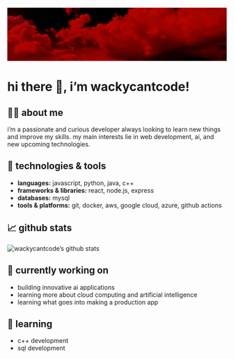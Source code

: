 ![GIF of a red forest with leaves falling](./redbannerv2.png)

# hi there 👋, i’m wackycantcode!

## 🙋‍♂️ about me
i’m a passionate and curious developer always looking to learn new things and improve my skills. my main interests lie in web development, ai, and new upcoming technologies.

## 🔧 technologies & tools
- **languages:** javascript, python, java, c++
- **frameworks & libraries:** react, node.js, express
- **databases:** mysql
- **tools & platforms:** git, docker, aws, google cloud, azure, github actions

## 📈 github stats
![wackycantcode’s github stats](https://github-readme-stats.vercel.app/api?username=wackycantcode&show_icons=true&theme=dracula)

## 🔭 currently working on
- building innovative ai applications
- learning more about cloud computing and artificial intelligence
- learning what goes into making a production app

## 🌱 learning
- c++ development
- sql development

